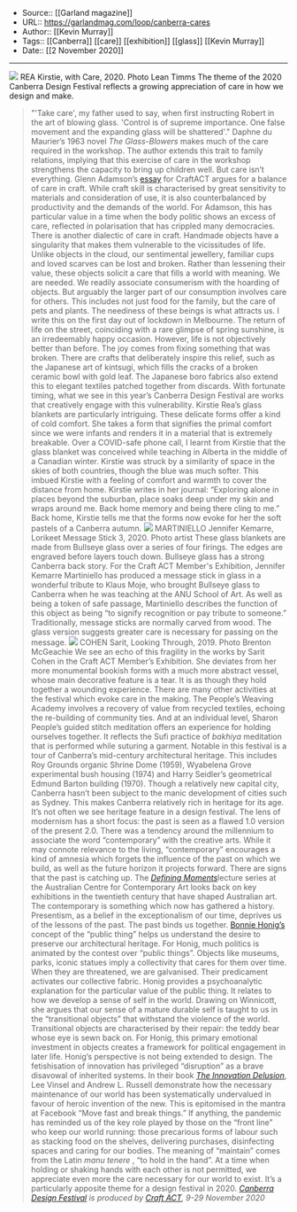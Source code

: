﻿
  * Source:: [[Garland magazine]]
  * URL:: https://garlandmag.com/loop/canberra-cares
  * Author:: [[Kevin Murray]]
  * Tags:: [[Canberra]] [[care]] [[exhibition]] [[glass]] [[Kevin Murray]]
  * Date:: [[2 November 2020]]


* * *
![](https://garlandmag.com/wp-content/uploads/2020/11/REA-Kirstie_with-Care-2020.-Photo-Lean-Timms-1024x645.jpg)
REA Kirstie, with Care, 2020. Photo Lean Timms
The theme of the 2020 Canberra Design Festival reflects a growing appreciation of care in how we design and make.
> "'Take care', my father used to say, when first instructing Robert in the art of blowing glass. 'Control is of supreme importance. One false movement and the expanding glass will be shattered'."
Daphne du Maurier’s 1963 novel _The Glass-Blowers_ makes much of the care required in the workshop. The author extends this trait to family relations, implying that this exercise of care in the workshop strengthens the capacity to bring up children well.
But care isn’t everything. Glenn Adamson’s [essay](https://craftact.org.au/blogs/news/on-craft-and-care) for CraftACT argues for a balance of care in craft. While craft skill is characterised by great sensitivity to materials and consideration of use, it is also counterbalanced by productivity and the demands of the world. For Adamson, this has particular value in a time when the body politic shows an excess of care, reflected in polarisation that has crippled many democracies.
There is another dialectic of care in craft. Handmade objects have a singularity that makes them vulnerable to the vicissitudes of life. Unlike objects in the cloud, our sentimental jewellery, familiar cups and loved scarves can be lost and broken. Rather than lessening their value, these objects solicit a care that fills a world with meaning. We are needed.
We readily associate consumerism with the hoarding of objects. But arguably the larger part of our consumption involves care for others. This includes not just food for the family, but the care of pets and plants. The neediness of these beings is what attracts us.
I write this on the first day out of lockdown in Melbourne. The return of life on the street, coinciding with a rare glimpse of spring sunshine, is an irredeemably happy occasion. However, life is not objectively better than before. The joy comes from fixing something that was broken.
There are crafts that deliberately inspire this relief, such as the Japanese art of kintsugi, which fills the cracks of a broken ceramic bowl with gold leaf. The Japanese boro fabrics also extend this to elegant textiles patched together from discards.
With fortunate timing, what we see in this year’s Canberra Design Festival are works that creatively engage with this vulnerability.
Kirstie Rea’s glass blankets are particularly intriguing. These delicate forms offer a kind of cold comfort. She takes a form that signifies the primal comfort since we were infants and renders it in a material that is extremely breakable.
Over a COVID-safe phone call, I learnt from Kirstie that the glass blanket was conceived while teaching in Alberta in the middle of a Canadian winter. Kirstie was struck by a similarity of space in the skies of both countries, though the blue was much softer. This imbued Kirstie with a feeling of comfort and warmth to cover the distance from home.
Kirstie writes in her journal:
> “Exploring alone in places beyond the suburban, place soaks deep under my skin and wraps around me. Back home memory and being there cling to me.”
Back home, Kirstie tells me that the forms now evoke for her the soft pastels of a Canberra autumn.
![](https://garlandmag.com/wp-content/uploads/2020/11/MARTINIELLO-Jennifer-Kemarre-Lorikeet-Message-Stick-3-2020.-Photo-artist-1024x352.jpg)
MARTINIELLO Jennifer Kemarre, Lorikeet Message Stick 3, 2020. Photo artist
These glass blankets are made from Bullseye glass over a series of four firings. The edges are engraved before layers touch down.
Bullseye glass has a strong Canberra back story. For the Craft ACT Member's Exhibition, Jennifer Kemarre Martiniello has produced a message stick in glass in a wonderful tribute to Klaus Moje, who brought Bullseye glass to Canberra when he was teaching at the ANU School of Art. As well as being a token of safe passage, Martiniello describes the function of this object as being “to signify recognition or pay tribute to someone.” Traditionally, message sticks are normally carved from wood. The glass version suggests greater care is necessary for passing on the message.
![](https://garlandmag.com/wp-content/uploads/2020/11/COHEN-Sarit-Looking-Through-2019.-Photo-Brenton-McGeachie-827x1024.jpg)
COHEN Sarit, Looking Through, 2019. Photo Brenton McGeachie
We see an echo of this fragility in the works by Sarit Cohen in the Craft ACT Member’s Exhibition. She deviates from her more monumental bookish forms with a much more abstract vessel, whose main decorative feature is a tear. It is as though they hold together a wounding experience.
There are many other activities at the festival which evoke care in the making. The People’s Weaving Academy involves a recovery of value from recycled textiles, echoing the re-building of community ties. And at an individual level, Sharon People’s guided stitch meditation offers an experience for holding ourselves together. It reflects the Sufi practice of _bakhiya_ meditation that is performed while suturing a garment.
Notable in this festival is a tour of Canberra’s mid-century architectural heritage. This includes Roy Grounds organic Shrine Dome (1959), Wyabelena Grove experimental bush housing (1974) and Harry Seidler’s geometrical Edmund Barton building (1970). Though a relatively new capital city, Canberra hasn’t been subject to the manic development of cities such as Sydney. This makes Canberra relatively rich in heritage for its age.
It’s not often we see heritage feature in a design festival. The lens of modernism has a short focus: the past is seen as a flawed 1.0 version of the present 2.0. There was a tendency around the millennium to associate the word “contemporary” with the creative arts. While it may connote relevance to the living, “contemporary” encourages a kind of amnesia which forgets the influence of the past on which we build, as well as the future horizon it projects forward.
There are signs that the past is catching up. The [_Defining Moments_](https://acca.melbourne/series/defining-moments/)lecture series at the Australian Centre for Contemporary Art looks back on key exhibitions in the twentieth century that have shaped Australian art. The contemporary is something which now has gathered a history. Presentism, as a belief in the exceptionalism of our time, deprives us of the lessons of the past.
The past binds us together. [Bonnie Honig’s](http://www.politicalconcepts.org/honig-resilience/##The+idea+of+turning+to+resilience+finds+greater+and+more+detailed+support+from+Hannah+Arendt+and+D.W.+Winnicott%2C+who+never+mention+the+term+and+who+seem+at+first+to+have+very+little+in+common.+Arendt+hated+psychoanalysis+and+Winnicott+never+attended+to+political+theory+%28although+Winnicott+does+have+a+short+essay+on+democracy%2C+introduced+by+Martha+Nussbaum%29.+But+these+two+mid-century+thinkers+share+a+hard-earned%2C+war-tossed+appreciation+of+resilience+and%2C+of+particular+importance+here%2C+of+the+importance+of+stable+worldly+things+to+the+capacity+of+humans+to+be+resilient.+In+Winnicott%2C+these+things+are+transitional+objects+%28the+blanket%2C+the+teddy+bear%29.+In+Arendt%2C+they+are+the+durable+things+that+homo+faber+produces+by+way+of+work+or+fabrication.+Some+are+private+%28tables%2C+chairs%2C+shoes%29+and+some+are+public+%28memorials%2C+art%2C+statuary%29.+Both+sorts+of+object+lend+their+permanence+to+the+human+world) concept of the “public thing” helps us understand the desire to preserve our architectural heritage. For Honig, much politics is animated by the contest over “public things”. Objects like museums, parks, iconic statues imply a collectivity that cares for them over time. When they are threatened, we are galvanised. Their predicament activates our collective fabric.
Honig provides a psychoanalytic explanation for the particular value of the public thing. It relates to how we develop a sense of self in the world. Drawing on Winnicott, she argues that our sense of a mature durable self is taught to us in the “transitional objects” that withstand the violence of the world. Transitional objects are characterised by their repair: the teddy bear whose eye is sewn back on. For Honig, this primary emotional investment in objects creates a framework for political engagement in later life.
Honig’s perspective is not being extended to design. The fetishisation of innovation has privileged “disruption” as a brave disavowal of inherited systems. In their book [_The Innovation Delusion_](https://themaintainers.org/book), Lee Vinsel and Andrew L. Russell demonstrate how the necessary maintenance of our world has been systematically undervalued in favour of heroic invention of the new. This is epitomised in the mantra at Facebook “Move fast and break things.”
If anything, the pandemic has reminded us of the key role played by those on the “front line” who keep our world running: those precarious forms of labour such as stacking food on the shelves, delivering purchases, disinfecting spaces and caring for our bodies.
The meaning of “maintain” comes from the Latin _manu tenere_ , “to hold in the hand”. At a time when holding or shaking hands with each other is not permitted, we appreciate even more the care necessary for our world to exist. It’s a particularly apposite theme for a design festival in 2020.
 _[Canberra Design Festival](https://designcanberrafestival.com.au/) is produced by [Craft ACT](http://craftact.org.au), 9-29 November 2020_
